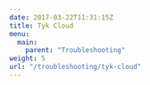 ```yaml
---
date: 2017-03-22T11:31:15Z
title: Tyk Cloud
menu: 
  main:
    parent: "Troubleshooting"
weight: 5
url: "/troubleshooting/tyk-cloud"
---
```

